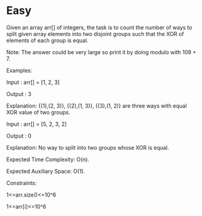 # Easy

Given an array arr[] of integers, the task is to count the number of ways to split given array elements into two disjoint groups such that the XOR of elements of each group is equal.

Note: The answer could be very large so print it by doing modulo with 109 + 7. 

Examples:

Input : arr[] = [1, 2, 3]

Output : 3

Explanation: {(1),(2, 3)}, {(2),(1, 3)}, {(3),(1, 2)} are three ways with equal XOR value of two groups.

Input : arr[] = [5, 2, 3, 2]

Output : 0

Explanation: No way to split into  two groups whose XOR is equal.


Expected Time Complexity: O(n).

Expected Auxiliary Space: O(1).


Constraints:

1<=arr.size()<=10^6

1<=arr[i]<=10^6
